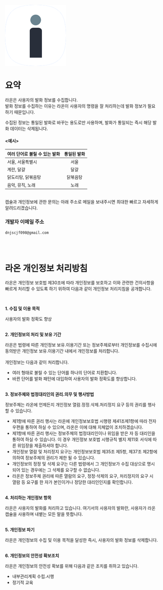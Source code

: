 ![](art/Laon.png)

# 요약
라온은 사용자의 발화 정보를 수집합니다.<br/>
발화 정보를 수집하는 이유는 라온이 사용자의 명령을 잘 처리하는데 발화 정보가 필요하기 때문입니다.

수집된 정보는 통일된 발화로 바꾸는 용도로만 사용하며, 발화가 통일되는 즉시 해당 발화 데이터는 삭제됩니다.


#### <예시>

여러 단어로 불릴 수 있는 발화 | 통일된 발화
---|:---:
서울, 서울특별시 | 서울
계란, 달걀 | 달걀
닭도리탕, 닭볶음탕 | 닭볶음탕
음악, 뮤직, 노래 | 노래



<br/>
캡슐과 개인정보에 관한 문의는 아래 주소로 메일을 보내주시면 최대한 빠르고 자세하게 알려드리겠습니다.

### 개발자 이메일 주소
```
dnjscjf098@gmail.com
```
<br/>
<br/>

# 라온 개인정보 처리방침

라온은 개인정보 보호법 제30조에 따라 개인정보를 보호하고 이와 관련한 건의사항을 빠르게 처리할 수 있도록 하기 위하여 다음과 같이 개인정보 처리지침을 공개합니다.

<br/>

**1. 수집 및 이용 목적**

사용자의 발화 정확도 향상<br/><br/>

**2. 개인정보의 처리 및 보유 기간**

라온은 법령에 따른 개인정보 보유.이용기간 또는 정보주체로부터 개인정보를 수집시에 동의받은 개인정보 보유․이용기간 내에서 개인정보를 처리합니다.<br/><br/>
개인정보는 다음과 같이 처리합니다.<br/>
- 여러 형태로 불릴 수 있는 단어를 하나의 단어로 치환합니다.
- 바뀐 단어를 발화 패턴에 대입하여 사용자의 발화 정확도를 향상합니다.<br/><br/>

**3. 정보주체와 법정대리인의 권리․의무 및 행사방법**

정보주체는 라온에 언제든지 개인정보 열람․정정․삭제․처리정지 요구 등의 권리를 행사할 수 있습니다.

- 제1항에 따른 권리 행사는 라온에 개인정보보호법 시행령 제41조제1항에 따라 전자우편을 통하여 하실 수 있으며,  라온은 이에 대해 지체없이 조치하겠습니다.
- 제1항에 따른 권리 행사는 정보주체의 법정대리인이나 위임을 받은 자 등 대리인을 통하여 하실 수 있습니다. 이 경우 개인정보 보호법 시행규칙 별지 제11호 서식에 따른 위임장을 제출하셔야 합니다.
- 개인정보 열람 및 처리정지 요구는 개인정보보호법 제35조 제5항, 제37조 제2항에 의하여 정보주체의 권리가 제한 될 수 있습니다.
- 개인정보의 정정 및 삭제 요구는 다른 법령에서 그 개인정보가 수집 대상으로 명시되어 있는 경우에는 그 삭제를 요구할 수 없습니다.
- 라온은 정보주체 권리에 따른 열람의 요구, 정정·삭제의 요구, 처리정지의 요구 시 열람 등 요구를 한 자가 본인이거나 정당한 대리인인지를 확인합니다.<br/><br/>

**4. 처리하는 개인정보 항목**

라온은 사용자의 발화를 처리하고 있습니다. 여기서의 사용자의 발화란, 사용자가 라온 캡슐을 사용하며 내뱉는 모든 말을 뜻합니다.<br/><br/>

**5. 개인정보 파기**

라온은 개인정보의 수집 및 이용 목적을 달성한 즉시, 사용자의 발화 정보를 삭제합니다.<br/><br/>

**6. 개인정보의 안전성 확보조치**

라온은 개인정보의 안전성 확보를 위해 다음과 같은 조치를 취하고 있습니다.

- 내부관리계획 수립․시행
- 정기적 교육
